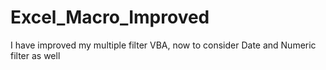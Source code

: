 # Excel_Macro_Improved
I have improved my multiple filter VBA, now to consider Date and Numeric filter as well
